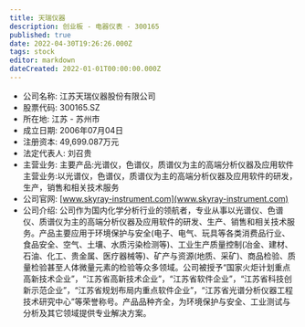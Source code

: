 ```yaml
---
title: 天瑞仪器
description: 创业板 - 电器仪表 - 300165
published: true
date: 2022-04-30T19:26:26.000Z
tags: stock
editor: markdown
dateCreated: 2022-01-01T00:00:00.000Z
---
```


- 公司名称: 江苏天瑞仪器股份有限公司
- 股票代码: 300165.SZ
- 所在地: 江苏 - 苏州市
- 成立日期: 2006年07月04日
- 注册资本: 49,699.087万元
- 法定代表人: 刘召贵
- 主营业务: 主要产品:光谱仪，色谱仪，质谱仪为主的高端分析仪器及应用软件主营业务:以光谱仪，色谱仪，质谱仪为主的高端分析仪器及应用软件的研发，生产，销售和相关技术服务
- 公司官网: [www.skyray-instrument.com](www.skyray-instrument.com)
- 公司介绍: 公司作为国内化学分析行业的领航者，专业从事以光谱仪、色谱仪、质谱仪为主的高端分析仪器及应用软件的研发、生产、销售和相关技术服务。产品主要应用于环境保护与安全(电子、电气、玩具等各类消费品行业、食品安全、空气、土壤、水质污染检测等)、工业生产质量控制(冶金、建材、石油、化工、贵金属、医疗器械等)、矿产与资源(地质、采矿)、商品检验、质量检验甚至人体微量元素的检验等众多领域。公司被授予“国家火炬计划重点高新技术企业”，“江苏省高新技术企业”，“江苏省软件企业”，“江苏省科技创新示范企业”，“江苏省规划布局内重点软件企业”，“江苏省光谱分析仪器工程技术研究中心”等荣誉称号。产品品种齐全，为环境保护与安全、工业测试与分析及其它领域提供专业解决方案。



